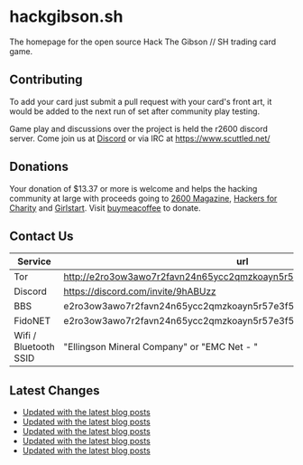 # hackgibson.sh
The homepage for the open source Hack The Gibson // SH trading card game.


## Contributing

To add your card just submit a pull request with your card's front art, it would be added to the next run of set after community play testing.

Game play and discussions over the project is held the r2600 discord server. Come join us at [Discord](https://discord.com/invite/9hABUzz) or via IRC at https://www.scuttled.net/


## Donations

Your donation of $13.37 or more is welcome and helps the hacking community at large with proceeds going to [2600 Magazine](https://2600.com/), [Hackers for Charity](https://hackersforcharity.org) and [Girlstart](https://girlstart.org).  Visit [buymeacoffee](https://www.buymeacoffee.com/hackgibson.sh) to donate.


## Contact Us

Service | url
-|-
Tor | http://e2ro3ow3awo7r2favn24n65ycc2qmzkoayn5r57e3f56nvjwdcgg32ad.onion
Discord | https://discord.com/invite/9hABUzz
BBS | e2ro3ow3awo7r2favn24n65ycc2qmzkoayn5r57e3f56nvjwdcgg32ad.onion:23
FidoNET | e2ro3ow3awo7r2favn24n65ycc2qmzkoayn5r57e3f56nvjwdcgg32ad.onion:24554
Wifi / Bluetooth SSID | "Ellingson Mineral Company" or "EMC Net - <fidonet address>"

## Latest Changes
<!-- BLOG-POST-LIST:START -->
- [Updated with the latest blog posts](https://github.com/DFW2600/hackgibson.sh/commit/df43cdd435cffcd527cb1196bba209515e7aef67)
- [Updated with the latest blog posts](https://github.com/DFW2600/hackgibson.sh/commit/d918f9a0e79f2c27a46cc6db81da52ea3b36aa25)
- [Updated with the latest blog posts](https://github.com/DFW2600/hackgibson.sh/commit/fc486a64ae510bb2a86e30eaee76e4d045a8dca3)
- [Updated with the latest blog posts](https://github.com/DFW2600/hackgibson.sh/commit/e156710bc42e99a82bd0a28530159418ae1ede2d)
- [Updated with the latest blog posts](https://github.com/DFW2600/hackgibson.sh/commit/36dee32b7e538b6f4707ca78150e61c7723c44a5)
<!-- BLOG-POST-LIST:END -->
